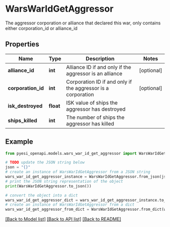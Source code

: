 # WarsWarIdGetAggressor

The aggressor corporation or alliance that declared this war, only contains either corporation_id or alliance_id

## Properties

Name | Type | Description | Notes
------------ | ------------- | ------------- | -------------
**alliance_id** | **int** | Alliance ID if and only if the aggressor is an alliance | [optional] 
**corporation_id** | **int** | Corporation ID if and only if the aggressor is a corporation | [optional] 
**isk_destroyed** | **float** | ISK value of ships the aggressor has destroyed | 
**ships_killed** | **int** | The number of ships the aggressor has killed | 

## Example

```python
from pyesi_openapi.models.wars_war_id_get_aggressor import WarsWarIdGetAggressor

# TODO update the JSON string below
json = "{}"
# create an instance of WarsWarIdGetAggressor from a JSON string
wars_war_id_get_aggressor_instance = WarsWarIdGetAggressor.from_json(json)
# print the JSON string representation of the object
print(WarsWarIdGetAggressor.to_json())

# convert the object into a dict
wars_war_id_get_aggressor_dict = wars_war_id_get_aggressor_instance.to_dict()
# create an instance of WarsWarIdGetAggressor from a dict
wars_war_id_get_aggressor_from_dict = WarsWarIdGetAggressor.from_dict(wars_war_id_get_aggressor_dict)
```
[[Back to Model list]](../README.md#documentation-for-models) [[Back to API list]](../README.md#documentation-for-api-endpoints) [[Back to README]](../README.md)


